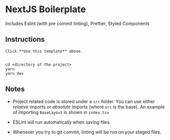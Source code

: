 # NextJS Boilerplate

Includes Eslint (with pre commit linting), Prettier, Styled Components

## Instructions

```
Click **Use this template** above.


cd <directory of the project>
yarn
yarn dev
```

## Notes

- Project related code is stored under a `src` folder.
  You can use either _relative_ imports or _absolute_ imports (where `src` is the base). An example of importing `BaseLayout` is shown in `index.tsx`

- ESLint will run automatically when saving files.

- Whenever you try to git commit, linting will be run on your staged files.
